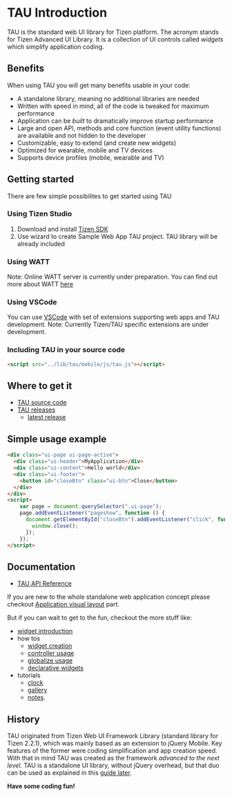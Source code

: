 # TAU Introduction

TAU is the standard web UI library for Tizen platform. The acronym stands for Tizen
Advanced UI Library. It is a collection of UI controls called *widgets* which simplify
application coding.

## Benefits

When using TAU you will get many benefits usable in your code:

* A standalone library, meaning no additional libraries are needed
* Written with speed in mind, all of the code is tweaked for maximum performance
* Application can be _built_ to dramatically improve startup performance
* Large and open API, methods and core function (event utility functions) are available and not hidden to the developer
* Customizable, easy to extend (and create new widgets)
* Optimized for wearable, mobile and TV devices
* Supports device profiles (mobile, wearable and TV)

## Getting started
There are few simple possibilites to get started using TAU

### Using Tizen Studio
1. Download and install [Tizen SDK](https://developer.tizen.org/)
2. Use wizard to create Sample Web App TAU project. TAU library will be already included

### Using WATT
Note: Online WATT server is currently under preparation.
You can find out more about WATT
[here](https://github.com/Samsung/WATT/)

### Using VSCode
You can use [VSCode](https://code.visualstudio.com/) with set of extensions supporting web apps and TAU development.
Note: Currently Tizen/TAU specific extensions are under development.

### Including TAU in your source code
```html
<script src="../lib/tau/mobile/js/tau.js"></script>
```
## Where to get it
* [TAU source code](https://github.com/Samsung/TAU/)
* [TAU releases](docs/guide/source/releases.md)
  * [latest release](https://github.com/Samsung/TAU/releases/latest)

## Simple usage example
```html
<div class="ui-page ui-page-active">
  <div class="ui-header">MyApplication</div>
  <div class="ui-content">Hello world</div>
  <div class="ui-footer">
    <button id="closeBtn" class="ui-btn">Close</button>
  </div>
</div>
<script>
    var page = document.querySelector(".ui-page");
    page.addEventListener("pageshow", function () {
      document.getElementById("closeBtn").addEventListener("click", function () {
        window.close();
      });
    });
</script>
```

## Documentation

* [TAU API Reference](https://developer.tizen.org/dev-guide/5.0.0/org.tizen.web.apireference/html/ui_fw_api/ui_fw_api_cover.htm)

If you are new to the whole standalone web application concept please checkout [Application visual layout](application_visual_layout.html) part.

But if you can wait to get to the fun, checkout the more stuff like:
* [widget introduction](docs/guide/source/introduction_to_widgets.md)
* how tos
  * [widget creation](docs/guide/source/how_to_create_own_widget.md)
  * [controller usage](docs/guide/source/how_to_use_controller.md)
  * [globalize usage](docs/guide/source/how_to_use_globalize.md)
  * [declarative widgets](docs/guide/source/how_to_write_declarative.md)
* tutorials
  * [clock](docs/guide/source/tutorial_clock.md)
  * [gallery](docs/guide/source/tutorial_gallery.md)
  * [notes](docs/guide/source/tutorial_notes.md).


## History

TAU originated from Tizen Web UI Framework Library (standard library for Tizen 2.2.1),
which was mainly based as an extension to jQuery Mobile. Key features of the former were
coding simplification and app creation speed. With that in mind TAU was created as the
framework *advanced to the next level*. TAU is a standalone UI library, without jQuery
overhead, but that duo can be used as explained in this [guide later](using_jquery_with_tau.html).

__Have some coding fun!__

